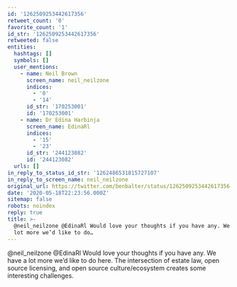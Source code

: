 ```yaml
---
id: '1262509253442617356'
retweet_count: '0'
favorite_count: '1'
id_str: '1262509253442617356'
retweeted: false
entities:
  hashtags: []
  symbols: []
  user_mentions:
    - name: Neil Brown
      screen_name: neil_neilzone
      indices:
        - '0'
        - '14'
      id_str: '170253001'
      id: '170253001'
    - name: Dr Edina Harbinja
      screen_name: EdinaRl
      indices:
        - '15'
        - '23'
      id_str: '244123082'
      id: '244123082'
  urls: []
in_reply_to_status_id_str: '1262486531815727107'
in_reply_to_screen_name: neil_neilzone
original_url: https://twitter.com/benbalter/status/1262509253442617356
date: '2020-05-18T22:23:56.000Z'
sitemap: false
robots: noindex
reply: true
title: >-
  @neil_neilzone @EdinaRl Would love your thoughts if you have any. We have a
  lot more we’d like to do…
---
```


@neil_neilzone @EdinaRl Would love your thoughts if you have any. We have a lot more we’d like to do here. The intersection of estate law, open source licensing, and open source culture/ecosystem creates some interesting challenges.